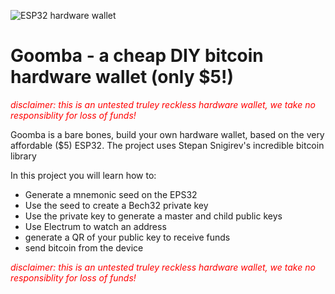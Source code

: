 ![ESP32 hardware wallet](https://i.imgur.com/FXjICTq.png)
# Goomba - a cheap DIY bitcoin hardware wallet (only $5!)
<i style="color:red;">disclaimer: this is an untested truley reckless hardware wallet, we take no responsiblity for loss of funds!</i>

Goomba is a bare bones, build your own hardware wallet, based on the very affordable ($5) ESP32. The project uses Stepan Snigirev's incredible bitcoin library 

In this project you will learn how to:
- Generate a mnemonic seed on the EPS32
- Use the seed to create a Bech32 private key
- Use the private key to generate a master and child public keys
- Use Electrum to watch an address
- generate a QR of your public key to receive funds
- send bitcoin from the device

<i style="color:red;">disclaimer: this is an untested truley reckless hardware wallet, we take no responsiblity for loss of funds!</i>




